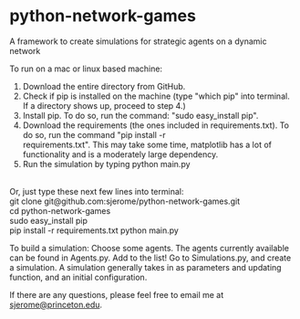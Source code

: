 python-network-games
====================

A framework to create simulations for strategic agents on a dynamic network <br />

To run on a mac or linux based machine: <br />
1) Download the entire directory from GitHub. <br />
2) Check if pip is installed on the machine (type "which pip" into terminal. If a directory shows up, proceed to step 4.) <br />
3) Install pip. To do so, run the command: "sudo easy_install pip". <br />
4) Download the requirements (the ones included in requirements.txt). To do so, run the command "pip install -r <br /> requirements.txt". This may take some time, matplotlib has a lot of functionality and is a moderately large dependency. <br />
5) Run the simulation by typing python main.py <br />
<br />
Or, just type these next few lines into terminal: <br />
git clone git@github.com:sjerome/python-network-games.git <br />
cd python-network-games <br />
sudo easy_install pip <br />
pip install -r requirements.txt 
python main.py <br />

To build a simulation:
Choose some agents. The agents currently available can be found in Agents.py. Add to the list!
Go to Simulations.py, and create a simulation. A simulation generally takes in as parameters and updating function,
and an initial configuration. 

If there are any questions, please feel free to email me at sjerome@princeton.edu.
